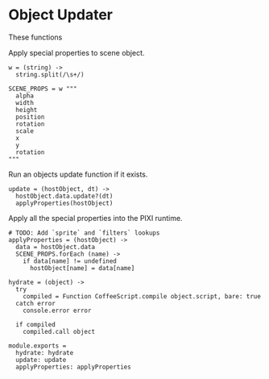 Object Updater
==============

These functions 

Apply special properties to scene object.

    w = (string) ->
      string.split(/\s+/)

    SCENE_PROPS = w """
      alpha
      width
      height
      position
      rotation
      scale
      x
      y
      rotation
    """

Run an objects update function if it exists.

    update = (hostObject, dt) ->
      hostObject.data.update?(dt)
      applyProperties(hostObject)

Apply all the special properties into the PIXI runtime.

    # TODO: Add `sprite` and `filters` lookups
    applyProperties = (hostObject) ->
      data = hostObject.data
      SCENE_PROPS.forEach (name) ->
        if data[name] != undefined
          hostObject[name] = data[name]

    hydrate = (object) ->
      try
        compiled = Function CoffeeScript.compile object.script, bare: true
      catch error
        console.error error

      if compiled
        compiled.call object

    module.exports =
      hydrate: hydrate
      update: update
      applyProperties: applyProperties
